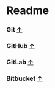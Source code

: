 # Readme


### Git [&uarr;](#Readme)



### GitHub [&uarr;](#Readme)



### GitLab [&uarr;](#Readme)



### Bitbucket [&uarr;](#Readme)




